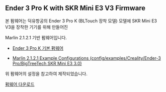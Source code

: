 ## Ender 3 Pro K with SKR Mini E3 V3 Firmware

본 펌웨어는 덕유항공의 Ender 3 Pro K (BLTouch 장착 모델) 모델에 SKR Mini E3 V3을 장착한 기기를 위해 만들어진

Marlin 2.1.2.1 기반 펌웨어입니다.

 - [Ender 3 Pro K 기본 펌웨어](https://dyairkorea.com/board/free/read.html?no=158&board_no=7&category_no=2&cate_no=2&category_no=2)

 - [Marlin 2.1.2.1 Example Configurations (config/examples/Creality/Ender-3 Pro/BigTreeTech SKR Mini E3 3.0)](https://github.com/MarlinFirmware/Configurations/releases/tag/2.1.2.1)

위 펌웨어의 설정을 참고하여 제작되었습니다. 

[펌웨어 다운로드](https://github.com/refracta/ender-3-pro-k-custom-firmware/releases/tag/V.F8)